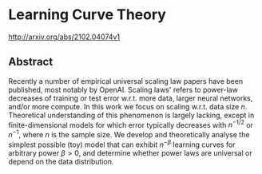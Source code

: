 # Learning Curve Theory
http://arxiv.org/abs/2102.04074v1
## Abstract
Recently a number of empirical universal scaling law papers have been published, most notably by OpenAI. Scaling laws' refers to power-law decreases of training or test error w.r.t. more data, larger neural networks, and/or more compute. In this work we focus on scaling w.r.t. data size $n$. Theoretical understanding of this phenomenon is largely lacking, except in finite-dimensional models for which error typically decreases with $n^{-1/2}$ or $n^{-1}$, where $n$ is the sample size. We develop and theoretically analyse the simplest possible (toy) model that can exhibit $n^{-\beta}$ learning curves for arbitrary power $\beta>0$, and determine whether power laws are universal or depend on the data distribution.